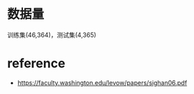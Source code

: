 # 数据量
训练集(46,364)，测试集(4,365)


# reference
- https://faculty.washington.edu/levow/papers/sighan06.pdf